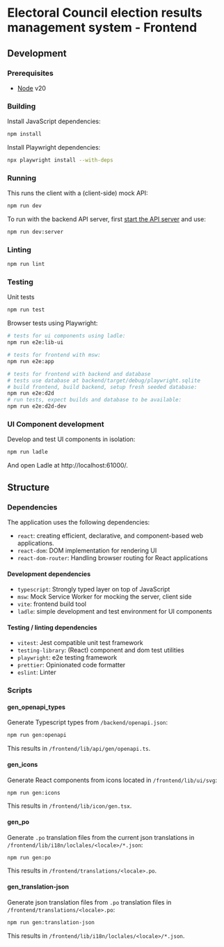 # Electoral Council election results management system - Frontend

## Development

### Prerequisites

- [Node](https://nodejs.org) v20

### Building

Install JavaScript dependencies:

```sh
npm install
```

Install Playwright dependencies:

```sh
npx playwright install --with-deps
```

### Running

This runs the client with a (client-side) mock API:

```sh
npm run dev
```

To run with the backend API server, first [start the API server](../backend/README.md#running) and use:

```sh
npm run dev:server
```

### Linting

```sh
npm run lint
```

### Testing

Unit tests

```sh
npm run test
```

Browser tests using Playwright:

```sh
# tests for ui components using ladle:
npm run e2e:lib-ui

# tests for frontend with msw:
npm run e2e:app

# tests for frontend with backend and database
# tests use database at backend/target/debug/playwright.sqlite
# build frontend, build backend, setup fresh seeded database:
npm run e2e:d2d
# run tests, expect builds and database to be available:
npm run e2e:d2d-dev
```

### UI Component development

Develop and test UI components in isolation:

```sh
npm run ladle
```

And open Ladle at http://localhost:61000/.

## Structure

### Dependencies

The application uses the following dependencies:

- `react`: creating efficient, declarative, and component-based web applications.
- `react-dom`: DOM implementation for rendering UI
- `react-dom-router`: Handling browser routing for React applications

#### Development dependencies

- `typescript`: Strongly typed layer on top of JavaScript
- `msw`: Mock Service Worker for mocking the server, client side
- `vite`: frontend build tool
- `ladle`: simple development and test environment for UI components

#### Testing / linting dependencies

- `vitest`: Jest compatible unit test framework
- `testing-library`: (React) component and dom test utilities
- `playwright`: e2e testing framework
- `prettier`: Opinionated code formatter
- `eslint`: Linter

### Scripts

#### gen_openapi_types

Generate Typescript types from `/backend/openapi.json`:

```sh
npm run gen:openapi
```

This results in `/frontend/lib/api/gen/openapi.ts`.

#### gen_icons

Generate React components from icons located in `/frontend/lib/ui/svg`:

```sh
npm run gen:icons
```

This results in `/frontend/lib/icon/gen.tsx`.

#### gen_po

Generate `.po` translation files from the current json translations in `/frontend/lib/i18n/loclales/<locale>/*.json`:

```sh
npm run gen:po
```

This results in `/frontend/translations/<locale>.po`.

#### gen_translation-json

Generate json translation files from `.po` translation files in `/frontend/translations/<locale>.po`:

```sh
npm run gen:translation-json
```

This results in `/frontend/lib/i18n/loclales/<locale>/*.json`.
